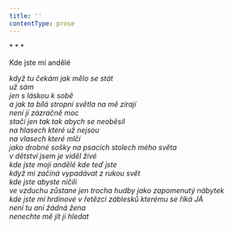 ```yaml
---
title: ''
contentType: prose
---
```


<section>

\* \* \*

Kde jste mí andělé

_když tu čekám jak mělo se stát  
už sám  
jen s láskou k sobě  
a jak ta bílá stropní světla na mě zírají  
není jí zázračně moc  
stačí jen tak tak abych se neoběsil  
na hlasech které už nejsou  
na vlasech které mlčí  
jako drobné sošky na psacích stolech mého světa  
v dětství jsem je viděl živé  
kde jste moji andělé kde teď jste  
když mi začíná vypadávat z rukou svět  
kde jste abyste ničili  
ve vzduchu zůstane jen trocha hudby jako zapomenutý nábytek  
kde jste mí hrdinové v řetězci záblesků kterému se říká JÁ  
není tu ani žádná žena  
nenechte mě jít ji hledat_

</section>
